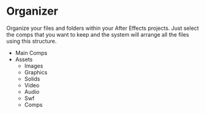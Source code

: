 # Organizer
Organize your files and folders within your After Effects projects.
Just select the comps that you want to keep and the system will arrange all the files using this structure.
- Main Comps
- Assets
    - Images
    - Graphics
    - Solids
    - Video
    - Audio
    - Swf
    - Comps
    
